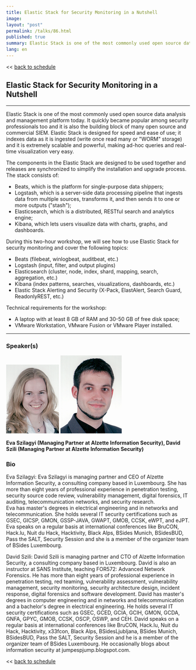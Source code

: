 ```yaml
---
title: Elastic Stack for Security Monitoring in a Nutshell
image: 
layout: "post"
permalink: /talks/86.html
published: true
summary: Elastic Stack is one of the most commonly used open source data analysis and management platform …
lang: en
---
```

<< [back to schedule](/schedule/)

## Elastic Stack for Security Monitoring in a Nutshell
---


Elastic Stack is one of the most commonly used open source data analysis and management platform today.  It quickly became popular among security professionals too and it is also the building block of many open source and commercial SIEM.  Elastic Stack is designed for speed and ease of use; it indexes data as it is ingested (write once read many or "WORM" storage) and it is extremely scalable and powerful, making ad-hoc queries and real-time visualization very easy.

The components in the Elastic Stack are designed to be used together and releases are synchronized to simplify the installation and upgrade process. The stack consists of:
- Beats, which is the platform for single-purpose data shippers;
- Logstash, which is a server-side data processing pipeline that ingests data from multiple sources, transforms it, and then sends it to one or more outputs ("stash");
- Elasticsearch, which is a distributed, RESTful search and analytics engine;
- Kibana, which lets users visualize data with charts, graphs, and dashboards.

During this two-hour workshop, we will see how to use Elastic Stack for security monitoring and cover the following topics:
- Beats (filebeat, winlogbeat, auditbeat, etc.)
- Logstash (input, filter, and output plugins)
- Elasticsearch (cluster, node, index, shard, mapping, search, aggregation, etc.)
- Kibana (index patterns, searches, visualizations, dashboards, etc.)
- Elastic Stack Alerting and Security (X-Pack, ElastAlert, Search Guard, ReadonlyREST, etc.)

Technical requirements for the workshop:
- A laptop with at least 8 GB of RAM and 30-50 GB of free disk space;
- VMware Workstation, VMware Fusion or VMware Player installed.

---
### Speaker(s)
![speaker](/img/speakers/hotcrp-paper86-picture-upload.png)
![speaker](/img/speakers/hotcrp-paper87-picture-upload.png)

**Eva Szilagyi (Managing Partner at Alzette Information Security), David Szili (Managing Partner at Alzette Information Security)**

### Bio
Eva Szilagyi:
Eva Szilagyi is managing partner and CEO of Alzette Information Security, a consulting company based in Luxembourg.  She has more than eight years of professional experience in penetration testing, security source code review, vulnerability management, digital forensics, IT auditing, telecommunication networks, and security research.  
Eva has master's degrees in electrical engineering and in networks and telecommunication.  She holds several IT security certifications such as GSEC, GICSP, GMON, GSSP-JAVA, GWAPT, GMOB, CCSK, eWPT, and eJPT.  Eva speaks on a regular basis at international conferences like BruCON, Hack.lu, Nuit du Hack, Hacktivity, Black Alps, BSides Munich, BSidesBUD, Pass the SALT, Security Session and she is a member of the organizer team of BSides Luxembourg.

David Szili:
David Szili is managing partner and CTO of Alzette Information Security, a consulting company based in Luxembourg.  David is also an instructor at SANS Institute, teaching FOR572: Advanced Network Forensics.  He has more than eight years of professional experience in penetration testing, red teaming, vulnerability assessment, vulnerability management, security monitoring, security architecture design, incident response, digital forensics and software development.
David has master's degrees in computer engineering and in networks and telecommunication and a bachelor's degree in electrical engineering.  He holds several IT security certifications such as GSEC, GCED, GCIA, GCIH, GMON, GCDA, GNFA, GPYC, GMOB, CCSK, OSCP, OSWP, and CEH.  David speaks on a regular basis at international conferences like BruCON, Hack.lu, Nuit du Hack, Hacktivity, x33fcon, Black Alps, BSidesLjubljana, BSides Munich, BSidesBUD, Pass the SALT, Security Session and he is a member of the organizer team of BSides Luxembourg.  He occasionally blogs about information security at jumpespjump.blogspot.com.

<< [back to schedule](/schedule/)